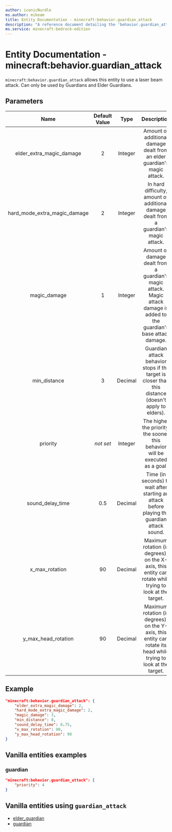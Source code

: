 ```yaml
---
author: iconicNurdle
ms.author: mikeam
title: Entity Documentation - minecraft:behavior.guardian_attack
description: "A reference document detailing the 'behavior.guardian_attack' entity goal"
ms.service: minecraft-bedrock-edition
---
```


# Entity Documentation - minecraft:behavior.guardian_attack

`minecraft:behavior.guardian_attack` allows this entity to use a laser beam attack. Can only be used by Guardians and Elder Guardians.

## Parameters

| Name| Default Value| Type| Description |
|:-----------:|:-----------:|:-----------:|:-----------:|
| elder_extra_magic_damage| 2| Integer| Amount of additional damage dealt from an elder guardian's magic attack. |
| hard_mode_extra_magic_damage| 2| Integer| In hard difficulty, amount of additional damage dealt from a guardian's magic attack. |
| magic_damage| 1| Integer| Amount of damage dealt from a guardian's magic attack. Magic attack damage is added to the guardian's base attack damage. |
| min_distance| 3| Decimal| Guardian attack behavior stops if the target is closer than this distance (doesn't apply to elders). |
| priority|*not set*|Integer|The higher the priority, the sooner this behavior will be executed as a goal.|
| sound_delay_time| 0.5| Decimal| Time (in seconds) to wait after starting an attack before playing the guardian attack sound. |
| x_max_rotation| 90| Decimal| Maximum rotation (in degrees), on the X-axis, this entity can rotate while trying to look at the target. |
| y_max_head_rotation| 90| Decimal| Maximum rotation (in degrees), on the Y-axis, this entity can rotate its head while trying to look at the target. |

## Example

```json
"minecraft:behavior.guardian_attack": {
    "elder_extra_magic_damage": 2,
    "hard_mode_extra_magic_damage": 2,
    "magic_damage": 3,
    "min_distance": 8,
    "sound_delay_time": 0.75,
    "x_max_rotation": 90,
    "y_max_head_rotation": 90
}
```

## Vanilla entities examples

### guardian

```json
"minecraft:behavior.guardian_attack": {
    "priority": 4
}
```

## Vanilla entities using `guardian_attack`

- [elder_guardian](../../../../Source/VanillaBehaviorPack_Snippets/entities/elder_guardian.md)
- [guardian](../../../../Source/VanillaBehaviorPack_Snippets/entities/guardian.md)
